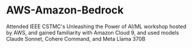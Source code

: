 # AWS-Amazon-Bedrock 

Attended IEEE CSTMC's Unleashing the Power of AI/ML workshop hosted by AWS, and gained familiarity with Amazon Cloud 9, and used models Claude Sonnet, Cohere Command, and Meta Llama 370B
